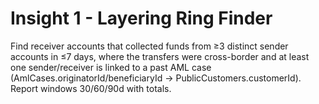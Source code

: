 # Insight 1 - Layering Ring Finder

Find receiver accounts that collected funds from ≥3 distinct sender accounts in ≤7 days, where the transfers were cross-border and at least one sender/receiver is linked to a past AML case (AmlCases.originatorId/beneficiaryId -> PublicCustomers.customerId). Report windows 30/60/90d with totals.

